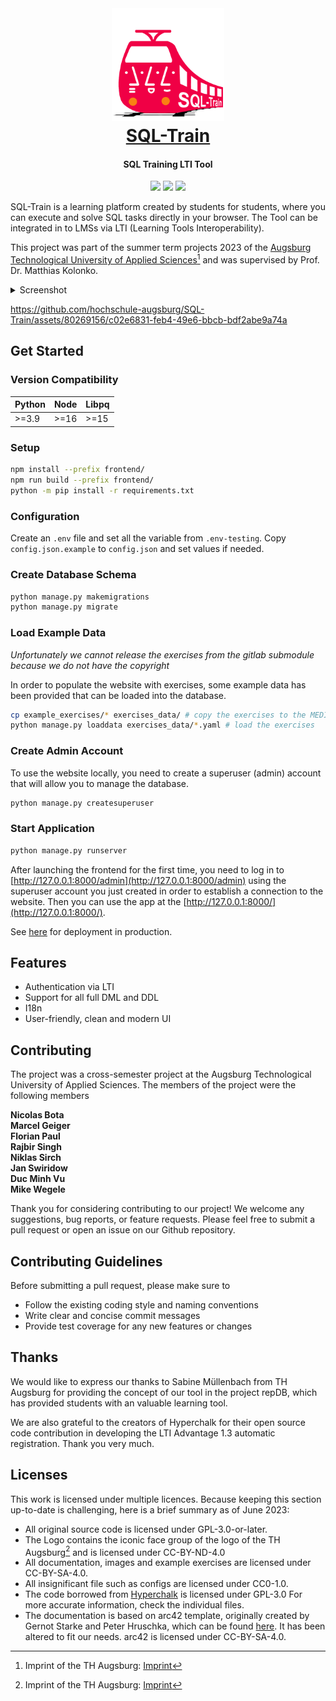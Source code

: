 <!--
SPDX-FileCopyrightText: 2023 2023, Nicolas Bota, Marcel Geiger, Florian Paul, Rajbir Singh, Niklas Sirch, Jan Swiridow, Duc Minh Vu, Mike Wegele

SPDX-License-Identifier: CC-BY-SA-4.0
-->

<div id="top"></div>

<!-- PROJECT LOGO -->
<br />
<h1 align="center">
    <a href="#">
        <img src="assets/logo-500x500.png" alt="Logo" height="180"> </br>
        <b>SQL-Train</b>
    </a>
</h1>

<h4 align="center">SQL Training LTI Tool</h4>

<!-- Add link to documentation-->
<div align="center">
    <img src="https://img.shields.io/badge/Django-092E20?style=for-the-badge&logo=django&logoColor=green" />
    <img src="https://img.shields.io/badge/React-20232A?style=for-the-badge&logo=react&logoColor=61DAFB" />
    <img src="https://img.shields.io/badge/PostgreSQL-316192?style=for-the-badge&logo=postgresql&logoColor=white" />
</div>


SQL-Train is a learning platform created by students for students, where you can
execute and solve SQL tasks directly in your browser. The Tool can be integrated
in to LMSs via LTI (Learning Tools Interoperability).

This project was part of the summer term projects 2023 of the
[Augsburg Technological University of Applied Sciences](https://th-augsburg.de)[^1]
and was supervised by Prof. Dr. Matthias Kolonko.

<details>
    <summary>Screenshot</summary>
    <div  align="center">
        <img src="assets/screenshot.png" alt="Screenshot" width="95%"> </br>
    </div>
</details>

https://github.com/hochschule-augsburg/SQL-Train/assets/80269156/c02e6831-feb4-49e6-bbcb-bdf2abe9a74a

## Get Started

### Version Compatibility

| Python | Node | Libpq |
| ------ | ---- | ----- |
| >=3.9  | >=16 | >=15  |

### Setup

```bash
npm install --prefix frontend/
npm run build --prefix frontend/
python -m pip install -r requirements.txt
```

### Configuration

Create an `.env` file and set all the variable from `.env-testing`. Copy
`config.json.example` to `config.json` and set values if needed.

### Create Database Schema

```bash
python manage.py makemigrations
python manage.py migrate
```

### Load Example Data

_Unfortunately we cannot release the exercises from the gitlab submodule because
we do not have the copyright_

In order to populate the website with exercises, some example data has been
provided that can be loaded into the database.

```bash
cp example_exercises/* exercises_data/ # copy the exercises to the MEDIA_ROOT
python manage.py loaddata exercises_data/*.yaml # load the exercises
```

### Create Admin Account

To use the website locally, you need to create a superuser (admin) account that
will allow you to manage the database.

```bash
python manage.py createsuperuser
```

### Start Application

```bash
python manage.py runserver
```

After launching the frontend for the first time, you need to log in to
[http://127.0.0.1:8000/admin](http://127.0.0.1:8000/admin) using the superuser
account you just created in order to establish a connection to the website. Then
you can use the app at the [http://127.0.0.1:8000/](http://127.0.0.1:8000/).

See
[here](https://hochschule-augsburg.github.io/SQL-Train/admin/index.html)
for deployment in production.

## Features

- Authentication via LTI
- Support for all full DML and DDL
- I18n
- User-friendly, clean and modern UI

## Contributing

The project was a cross-semester project at the Augsburg Technological
University of Applied Sciences. The members of the project were the following
members

**Nicolas Bota** <br> **Marcel Geiger** <br> **Florian Paul** <br> **Rajbir
Singh** <br> **Niklas Sirch** <br> **Jan Swiridow** <br> **Duc Minh Vu** <br>
**Mike Wegele**

Thank you for considering contributing to our project! We welcome any
suggestions, bug reports, or feature requests. Please feel free to submit a pull
request or open an issue on our Github repository.

## Contributing Guidelines

Before submitting a pull request, please make sure to

- Follow the existing coding style and naming conventions
- Write clear and concise commit messages
- Provide test coverage for any new features or changes

## Thanks

We would like to express our thanks to Sabine Müllenbach from TH Augsburg for
providing the concept of our tool in the project repDB, which has provided
students with an valuable learning tool.

We are also grateful to the creators of Hyperchalk for their open source code
contribution in developing the LTI Advantage 1.3 automatic registration. Thank
you very much.

## Licenses

This work is licensed under multiple licences. Because keeping this section
up-to-date is challenging, here is a brief summary as of June 2023:

- All original source code is licensed under GPL-3.0-or-later.
- The Logo contains the iconic face group of the logo of the TH Augsburg[^1] and
  is licensed under CC-BY-ND-4.0
- All documentation, images and example exercises are licensed under
  CC-BY-SA-4.0.
- All insignificant file such as configs are licensed under CC0-1.0.
- The code borrowed from [Hyperchalk](https://github.com/Hyperchalk/Hyperchalk/)
  is licensed under GPL-3.0 For more accurate information, check the individual
  files.
- The documentation is based on arc42 template, originally created by Gernot
  Starke and Peter Hruschka, which can be found
  [here](https://arc42.org/download). It has been altered to fit our needs.
  arc42 is licensed under CC-BY-SA-4.0.

[^1]:
    Imprint of the TH Augsburg:
    [Imprint](https://www.hs-augsburg.de/en/service/Impressum.html)
